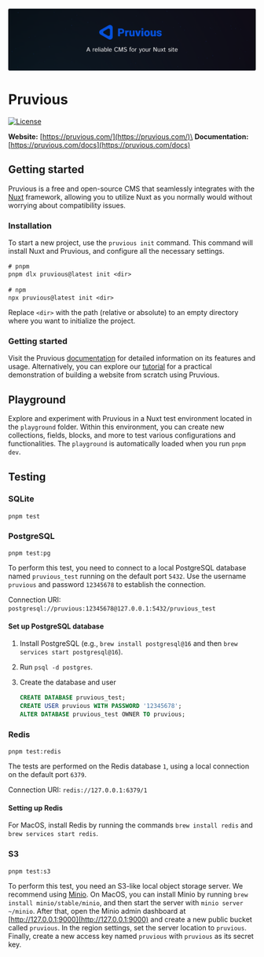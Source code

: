 [![Pruvious banner](./.github/assets/banner.png)](https://pruvious.com)

# Pruvious

<p>
  <a href="./LICENSE"><img src="https://img.shields.io/github/license/pruvious/pruvious.svg?style=flat&colorA=030712&colorB=0652dd" alt="License"></a>
</p>

**Website:** [https://pruvious.com/](https://pruvious.com/)\
**Documentation:** [https://pruvious.com/docs](https://pruvious.com/docs)

## Getting started

Pruvious is a free and open-source CMS that seamlessly integrates with the [Nuxt](https://nuxt.com) framework, allowing you to utilize Nuxt as you normally would without worrying about compatibility issues.

### Installation

To start a new project, use the `pruvious init` command. This command will install Nuxt and Pruvious, and configure all the necessary settings.

```shell
# pnpm
pnpm dlx pruvious@latest init <dir>

# npm
npx pruvious@latest init <dir>
```

Replace `<dir>` with the path (relative or absolute) to an empty directory where you want to initialize the project.

### Getting started

Visit the Pruvious [documentation](https://pruvious.com/docs) for detailed information on its features and usage. Alternatively, you can explore our [tutorial](https://pruvious.com/tutorial) for a practical demonstration of building a website from scratch using Pruvious.

## Playground

Explore and experiment with Pruvious in a Nuxt test environment located in the `playground` folder. Within this environment, you can create new collections, fields, blocks, and more to test various configurations and functionalities. The `playground` is automatically loaded when you run `pnpm dev`.

## Testing

### SQLite

```shell
pnpm test
```

### PostgreSQL

```shell
pnpm test:pg
```

To perform this test, you need to connect to a local PostgreSQL database named `pruvious_test` running on the default port `5432`.
Use the username `pruvious` and password `12345678` to establish the connection.

Connection URI: `postgresql://pruvious:12345678@127.0.0.1:5432/pruvious_test`

#### Set up PostgreSQL database

1. Install PostgreSQL (e.g., `brew install postgresql@16` and then `brew services start postgresql@16`).
2. Run `psql -d postgres`.
3. Create the database and user

   ```sql
   CREATE DATABASE pruvious_test;
   CREATE USER pruvious WITH PASSWORD '12345678';
   ALTER DATABASE pruvious_test OWNER TO pruvious;
   ```

### Redis

```shell
pnpm test:redis
```

The tests are performed on the Redis database `1`, using a local connection on the default port `6379`.

Connection URI: `redis://127.0.0.1:6379/1`

#### Setting up Redis

For MacOS, install Redis by running the commands `brew install redis` and `brew services start redis`.

### S3

```shell
pnpm test:s3
```

To perform this test, you need an S3-like local object storage server.
We recommend using [Minio](https://github.com/minio/minio).
On MacOS, you can install Minio by running `brew install minio/stable/minio`, and then start the server with `minio server ~/minio`.
After that, open the Minio admin dashboard at [http://127.0.0.1:9000](http://127.0.0.1:9000) and create a new public bucket called `pruvious`.
In the region settings, set the server location to `pruvious`.
Finally, create a new access key named `pruvious` with `pruvious` as its secret key.
